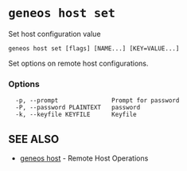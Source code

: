 # `geneos host set`

Set host configuration value

```text
geneos host set [flags] [NAME...] [KEY=VALUE...]
```

Set options on remote host configurations.

### Options

```text
  -p, --prompt               Prompt for password
  -P, --password PLAINTEXT   password
  -k, --keyfile KEYFILE      Keyfile
```

## SEE ALSO

* [geneos host](geneos_host.md)	 - Remote Host Operations
